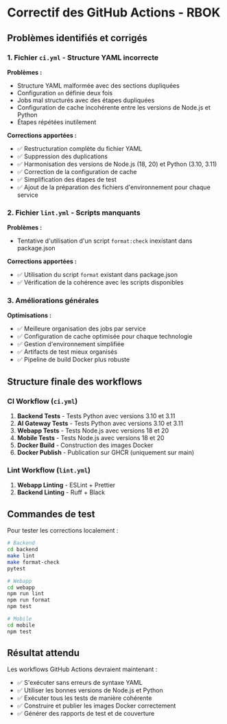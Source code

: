 # Correctif des GitHub Actions - RBOK

## Problèmes identifiés et corrigés

### 1. Fichier `ci.yml` - Structure YAML incorrecte

**Problèmes :**
- Structure YAML malformée avec des sections dupliquées
- Configuration `on` définie deux fois
- Jobs mal structurés avec des étapes dupliquées
- Configuration de cache incohérente entre les versions de Node.js et Python
- Étapes répétées inutilement

**Corrections apportées :**
- ✅ Restructuration complète du fichier YAML
- ✅ Suppression des duplications
- ✅ Harmonisation des versions de Node.js (18, 20) et Python (3.10, 3.11)
- ✅ Correction de la configuration de cache
- ✅ Simplification des étapes de test
- ✅ Ajout de la préparation des fichiers d'environnement pour chaque service

### 2. Fichier `lint.yml` - Scripts manquants

**Problèmes :**
- Tentative d'utilisation d'un script `format:check` inexistant dans package.json

**Corrections apportées :**
- ✅ Utilisation du script `format` existant dans package.json
- ✅ Vérification de la cohérence avec les scripts disponibles

### 3. Améliorations générales

**Optimisations :**
- ✅ Meilleure organisation des jobs par service
- ✅ Configuration de cache optimisée pour chaque technologie
- ✅ Gestion d'environnement simplifiée
- ✅ Artifacts de test mieux organisés
- ✅ Pipeline de build Docker plus robuste

## Structure finale des workflows

### CI Workflow (`ci.yml`)
1. **Backend Tests** - Tests Python avec versions 3.10 et 3.11
2. **AI Gateway Tests** - Tests Python avec versions 3.10 et 3.11  
3. **Webapp Tests** - Tests Node.js avec versions 18 et 20
4. **Mobile Tests** - Tests Node.js avec versions 18 et 20
5. **Docker Build** - Construction des images Docker
6. **Docker Publish** - Publication sur GHCR (uniquement sur main)

### Lint Workflow (`lint.yml`)
1. **Webapp Linting** - ESLint + Prettier
2. **Backend Linting** - Ruff + Black

## Commandes de test

Pour tester les corrections localement :

```bash
# Backend
cd backend
make lint
make format-check
pytest

# Webapp  
cd webapp
npm run lint
npm run format
npm test

# Mobile
cd mobile
npm test
```

## Résultat attendu

Les workflows GitHub Actions devraient maintenant :
- ✅ S'exécuter sans erreurs de syntaxe YAML
- ✅ Utiliser les bonnes versions de Node.js et Python
- ✅ Exécuter tous les tests de manière cohérente
- ✅ Construire et publier les images Docker correctement
- ✅ Générer des rapports de test et de couverture